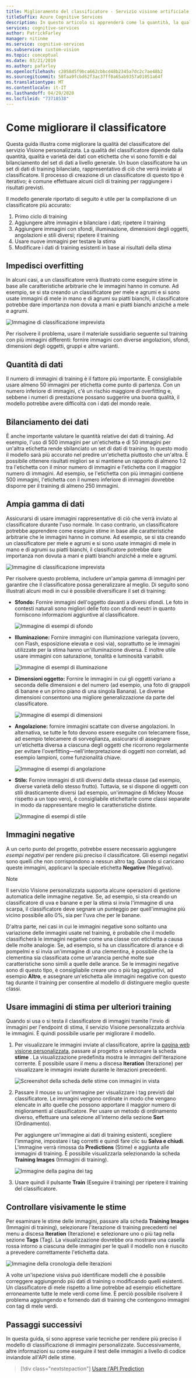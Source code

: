 ```yaml
---
title: Miglioramento del classificatore - Servizio visione artificiale personalizzato
titleSuffix: Azure Cognitive Services
description: In questo articolo si apprenderà come la quantità, la qualità e la varietà di dati possono migliorare la qualità del classificatore nel servizio Visione personalizzata.
services: cognitive-services
author: PatrickFarley
manager: nitinme
ms.service: cognitive-services
ms.subservice: custom-vision
ms.topic: conceptual
ms.date: 03/21/2019
ms.author: pafarley
ms.openlocfilehash: c2858d5f9bca662cbbcd48b2345a7dc2c7ae48b2
ms.sourcegitcommit: 58faa9fcbd62f3ac37ff0a65ab9357a01051a64f
ms.translationtype: MT
ms.contentlocale: it-IT
ms.lasthandoff: 04/29/2020
ms.locfileid: "73718538"
---
```

# <a name="how-to-improve-your-classifier"></a>Come migliorare il classificatore

Questa guida illustra come migliorare la qualità del classificatore del servizio Visione personalizzata. La qualità del classificatore dipende dalla quantità, qualità e varietà dei dati con etichetta che vi sono forniti e dal bilanciamento del set di dati a livello generale. Un buon classificatore ha un set di dati di training bilanciato, rappresentativo di ciò che verrà inviato al classificatore. Il processo di creazione di un classificatore di questo tipo è iterativo; è comune effettuare alcuni cicli di training per raggiungere i risultati previsti.

Il modello generale riportato di seguito è utile per la compilazione di un classificatore più accurato:

1. Primo ciclo di training
1. Aggiungere altre immagini e bilanciare i dati; ripetere il training
1. Aggiungere immagini con sfondi, illuminazione, dimensioni degli oggetti, angolazioni e stili diversi; ripetere il training
1. Usare nuove immagini per testare la stima
1. Modificare i dati di training esistenti in base ai risultati della stima

## <a name="prevent-overfitting"></a>Impedisci overfitting

In alcuni casi, a un classificatore verrà illustrato come eseguire stime in base alle caratteristiche arbitrarie che le immagini hanno in comune. Ad esempio, se si sta creando un classificatore per mele e agrumi e si sono usate immagini di mele in mano e di agrumi su piatti bianchi, il classificatore potrebbe dare importanza non dovuta a mani e piatti bianchi anziché a mele e agrumi.

![Immagine di classificazione imprevista](./media/getting-started-improving-your-classifier/unexpected.png)

Per risolvere il problema, usare il materiale sussidiario seguente sul training con più immagini differenti: fornire immagini con diverse angolazioni, sfondi, dimensioni degli oggetti, gruppi e altre varianti.

## <a name="data-quantity"></a>Quantità di dati

Il numero di immagini di training è il fattore più importante. È consigliabile usare almeno 50 immagini per etichetta come punto di partenza. Con un numero inferiore di immagini, c'è un rischio maggiore di overfitting e, sebbene i numeri di prestazione possano suggerire una buona qualità, il modello potrebbe avere difficoltà con i dati del mondo reale. 

## <a name="data-balance"></a>Bilanciamento dei dati

È anche importante valutare le quantità relative dei dati di training. Ad esempio, l'uso di 500 immagini per un'etichetta e di 50 immagini per un'altra etichetta rende sbilanciato un set di dati di training. In questo modo il modello sarà più accurato nel predire un'etichetta piuttosto che un'altra. È possibile ottenere risultati migliori se si mantiene un rapporto di almeno 1:2 tra l'etichetta con il minor numero di immagini e l'etichetta con il maggior numero di immagini. Ad esempio, se l'etichetta con più immagini contiene 500 immagini, l'etichetta con il numero inferiore di immagini dovrebbe disporre per il training di almeno 250 immagini.

## <a name="data-variety"></a>Ampia gamma di dati

Assicurarsi di usare immagini rappresentative di ciò che verrà inviato al classificatore durante l'uso normale. In caso contrario, un classificatore potrebbe apprendere come eseguire stime in base alle caratteristiche arbitrarie che le immagini hanno in comune. Ad esempio, se si sta creando un classificatore per mele e agrumi e si sono usate immagini di mele in mano e di agrumi su piatti bianchi, il classificatore potrebbe dare importanza non dovuta a mani e piatti bianchi anziché a mele e agrumi.

![Immagine di classificazione imprevista](./media/getting-started-improving-your-classifier/unexpected.png)

Per risolvere questo problema, includere un'ampia gamma di immagini per garantire che il classificatore possa generalizzare al meglio. Di seguito sono illustrati alcuni modi in cui è possibile diversificare il set di training:

* __Sfondo:__ Fornire immagini dell'oggetto davanti a diversi sfondi. Le foto in contesti naturali sono migliori delle foto con sfondi neutri in quanto forniscono informazioni aggiuntive al classificatore.

    ![Immagine di esempi di sfondo](./media/getting-started-improving-your-classifier/background.png)

* __Illuminazione:__ Fornire immagini con illuminazione variegata (ovvero, con Flash, esposizione elevata e così via), soprattutto se le immagini utilizzate per la stima hanno un'illuminazione diversa. È inoltre utile usare immagini con saturazione, tonalità e luminosità variabili.

    ![Immagine di esempi di illuminazione](./media/getting-started-improving-your-classifier/lighting.png)

* __Dimensioni oggetto:__ Fornire le immagini in cui gli oggetti variano a seconda delle dimensioni e del numero (ad esempio, una foto di grappoli di banane e un primo piano di una singola Banana). Le diverse dimensioni consentono una migliore generalizzazione da parte del classificatore.

    ![Immagine di esempi di dimensioni](./media/getting-started-improving-your-classifier/size.png)

* __Angolazione:__ fornire immagini scattate con diverse angolazioni. In alternativa, se tutte le foto devono essere eseguite con telecamere fisse, ad esempio telecamere di sorveglianza, assicurarsi di assegnare un'etichetta diversa a ciascuna degli oggetti che ricorrono regolarmente per evitare l'overfitting&mdash;nell'interpretazione di oggetti non correlati, ad esempio lampioni, come funzionalità chiave.

    ![Immagine di esempi di angolazione](./media/getting-started-improving-your-classifier/angle.png)

* __Stile:__ Fornire immagini di stili diversi della stessa classe (ad esempio, diverse varietà dello stesso frutto). Tuttavia, se si dispone di oggetti con stili drasticamente diversi (ad esempio, un'immagine di Mickey Mouse rispetto a un topo vero), è consigliabile etichettarle come classi separate in modo da rappresentare meglio le caratteristiche distinte.

    ![Immagine di esempi di stile](./media/getting-started-improving-your-classifier/style.png)

## <a name="negative-images"></a>Immagini negative

A un certo punto del progetto, potrebbe essere necessario aggiungere _esempi negativi_ per rendere più preciso il classificatore. Gli esempi negativi sono quelli che non corrispondono a nessun altro tag. Quando si caricano queste immagini, applicarvi la speciale etichetta **Negative** (Negativa).

> [!NOTE]
> Il servizio Visione personalizzata supporta alcune operazioni di gestione automatica delle immagine negative. Se, ad esempio, si sta creando un classificatore di uva e banane e per la stima si invia l'immagine di una scarpa, il classificatore deve segnare un punteggio per quell'immagine più vicino possibile allo 0%, sia per l'uva che per le banane.
> 
> D'altra parte, nei casi in cui le immagini negative sono soltanto una variazione delle immagini usate nel training, è probabile che il modello classificherà le immagini negative come una classe con etichetta a causa delle molte analogie. Se, ad esempio, si ha un classificatore di arance e di pompelmi e si invia un'immagine di una clementina, è possibile che la clementina sia classificata come un'arancia perché molte sue caratteristiche sono simili a quelle delle arance. Se le immagini negative sono di questo tipo, è consigliabile creare uno o più tag aggiuntivi, ad esempio **Altro**, e assegnare un'etichetta alle immagini negative con questo tag durante il training per consentire al modello di distinguere meglio queste classi.

## <a name="use-prediction-images-for-further-training"></a>Usare immagini di stima per ulteriori training

Quando si usa o si testa il classificatore di immagini tramite l'invio di immagini per l'endpoint di stima, il servizio Visione personalizzata archivia le immagini. È quindi possibile usarle per migliorare il modello.

1. Per visualizzare le immagini inviate al classificatore, aprire la [pagina web visione personalizzata](https://customvision.ai), passare al progetto e selezionare la scheda __stime__ . La visualizzazione predefinita mostra le immagini dell'iterazione corrente. È possibile usare il menu a discesa __Iteration__ (Iterazione) per visualizzare le immagini inviate durante le iterazioni precedenti.

    ![Screenshot della scheda delle stime con immagini in vista](./media/getting-started-improving-your-classifier/predictions.png)

2. Passare il mouse su un'immagine per visualizzare i tag previsti dal classificatore. Le immagini vengono ordinate in modo che vengano elencate in alto quelle che possono apportare il maggior numero di miglioramenti al classificatore. Per usare un metodo di ordinamento diverso, effettuare una selezione all'interno della sezione __Sort__ (Ordinamento). 

    Per aggiungere un'immagine ai dati di training esistenti, scegliere l'immagine, impostare i tag corretti e quindi fare clic su __Salva e chiudi__. L'immagine verrà rimossa da __Predictions__ (Stime) e aggiunta alle immagini di training. È possibile visualizzarla selezionando la scheda __Training Images__ (Immagini di training).

    ![Immagine della pagina dei tag](./media/getting-started-improving-your-classifier/tag.png)

3. Usare quindi il pulsante __Train__ (Eseguire il training) per ripetere il training del classificatore.

## <a name="visually-inspect-predictions"></a>Controllare visivamente le stime

Per esaminare le stime delle immagini, passare alla scheda __Training Images__ (Immagini di training), selezionare l'iterazione di training precedenti nel menu a discesa **Iteration** (Iterazione) e selezionare uno o più tag nella sezione **Tags** (Tag). La visualizzazione dovrebbe ora mostrare una casella rossa intorno a ciascuna delle immagini per le quali il modello non è riuscito a prevedere correttamente l'etichetta data.

![Immagine della cronologia delle iterazioni](./media/getting-started-improving-your-classifier/iteration.png)

A volte un'ispezione visiva può identificare modelli che è possibile correggere aggiungendo più dati di training o modificando quelli esistenti. Un classificatore di mele rispetto a lime potrebbe ad esempio etichettare erroneamente tutte le mele verdi come lime. È perciò possibile risolvere il problema aggiungendo e fornendo dati di training che contengono immagini con tag di mele verdi.

## <a name="next-steps"></a>Passaggi successivi

In questa guida, si sono apprese varie tecniche per rendere più preciso il modello di classificazione di immagini personalizzate. Successivamente, altre informazioni su come eseguire il test delle immagini a livello di codice inviandole all'API delle stime.

> [!div class="nextstepaction"]
> [Usare l'API Prediction](use-prediction-api.md)
